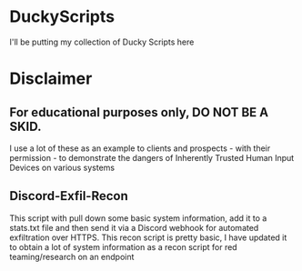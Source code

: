 # DuckyScripts
I'll be putting my collection of Ducky Scripts here

# Disclaimer
## For educational purposes only, DO NOT BE A SKID.
I use a lot of these as an example to clients and prospects - with their permission - to demonstrate the dangers of Inherently Trusted Human Input Devices on various systems

## Discord-Exfil-Recon
This script with pull down some basic system information, add it to a stats.txt file and then send it via a Discord webhook for automated exfiltration over HTTPS.
This recon script is pretty basic, I have updated it to obtain a lot of system information as a recon script for red teaming/research on an endpoint
